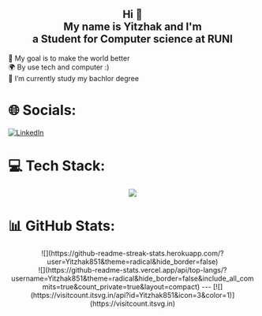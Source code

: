 <h2 align="center"> Hi 👋<br /> My name is Yitzhak and I'm <br /> a Student for Computer science at RUNI </h2>
<p>
🎯 My goal is to make the world better <br>
🌍 By use tech and computer :) <br>
🌱 I’m currently study my bachlor degree <br>
</p>

# 🌐 Socials:
[![LinkedIn](https://img.shields.io/badge/LinkedIn-%230077B5.svg?logo=linkedin&logoColor=white)](https://www.linkedin.com/in/yitzhak-bar-or-%D7%91%D7%A8-%D7%90%D7%95%D7%A8-%D7%99%D7%A6%D7%97%D7%A7-243a51221/) 

# 💻 Tech Stack:
<p align="center">
  <a href="https://skillicons.dev">
    <img src="https://skillicons.dev/icons?i=git,github,gmail,discord,linux,vscode,html,css,js,java,py,c,cs" />
  </a>
</p>


# 📊 GitHub Stats:
<p align="center">
![](https://github-readme-streak-stats.herokuapp.com/?user=Yitzhak851&theme=radical&hide_border=false)<br/>
![](https://github-readme-stats.vercel.app/api/top-langs/?username=Yitzhak851&theme=radical&hide_border=false&include_all_commits=true&count_private=true&layout=compact)
---
[![](https://visitcount.itsvg.in/api?id=Yitzhak851&icon=3&color=1)](https://visitcount.itsvg.in)
<!-- Proudly created with GPRM ( https://gprm.itsvg.in ) -->
</p>


